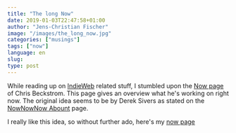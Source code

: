 ```yaml
---
title: "The long Now"
date: 2019-01-03T22:47:58+01:00
author: "Jens-Christian Fischer"
image: "/images/the_long_now.jpg"
categories: ["musings"]
tags: ["now"]
language: en
slug:
type: post
---
```


While reading up on [IndieWeb](https://indieweb.org) related stuff, I stumbled upon the 
[Now page](https://chrisbeckstrom.com/me/now/) of Chris Beckstrom. This page gives an overview
what he's working on right now. The original idea seems to be by Derek Sivers as stated on the
[NowNowNow Abount](https://nownownow.com/about) page.

I really like this idea, so without further ado, here's my [now page](/now)
